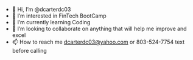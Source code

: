 - 👋 Hi, I’m @dcarterdc03
- 👀 I’m interested in FinTech BootCamp
- 🌱 I’m currently learning Coding
- 💞️ I’m looking to collaborate on anything that will help me improve and excel 
- 📫 How to reach me dcarterdc03@yahoo.com or 803-524-7754 text before calling

<!---
dcarterdc03/dcarterdc03 is a ✨ special ✨ repository because its `README.md` (this file) appears on your GitHub profile.
You can click the Preview link to take a look at your changes.
--->
